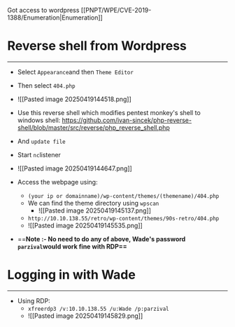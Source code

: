 Got access to wordpress [[PNPT/WPE/CVE-2019-1388/Enumeration|Enumeration]]

# Reverse shell from Wordpress
---
- Select `Appearance`and then `Theme Editor`
- Then select `404.php`
- ![[Pasted image 20250419144518.png]]
- Use this reverse shell which modifies pentest monkey's shell to windows shell: https://github.com/ivan-sincek/php-reverse-shell/blob/master/src/reverse/php_reverse_shell.php
- And `update file`
- Start `nc`listener
- ![[Pasted image 20250419144647.png]]
- Access the webpage using:
	- `(your ip or domainname)/wp-content/themes/(themename)/404.php`
	- We can find the theme directory using `wpscan`
		- ![[Pasted image 20250419145137.png]]
	- `http://10.10.138.55/retro/wp-content/themes/90s-retro/404.php`
	- ![[Pasted image 20250419145535.png]]

- ==**Note :- No need to do any of above, Wade's password `parzival`would work fine with RDP==**

# Logging in with Wade
---
- Using RDP:
	- `xfreerdp3 /v:10.10.138.55 /u:Wade /p:parzival`
	- ![[Pasted image 20250419145829.png]]